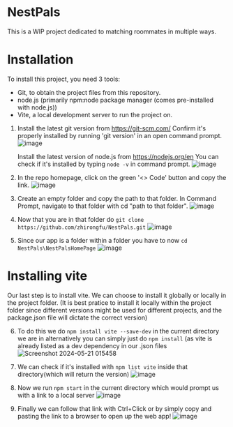 # NestPals
This is a WIP project dedicated to matching roommates in multiple ways.

# Installation
To install this project, you need 3 tools:
- Git, to obtain the project files from this repository.
- node.js (primarily npm:node package manager (comes pre-installed with node.js))
- Vite, a local development server to run the project on.

1. Install the latest git version from https://git-scm.com/
Confirm it's properly installed by running 'git version' in an open command prompt.![image](https://github.com/zhirongfu/NestPals/assets/73326132/e292a296-da17-483c-abaa-11ce31479517)

   Install the latest version of node.js from https://nodejs.org/en
    You can check if it's installed by typing `node -v` in command prompt.
      ![image](https://github.com/zhirongfu/NestPals/assets/73326132/7659128c-3eee-4910-92c4-297581ec5e8f)

2. In the repo homepage, click on the green '<> Code' button and copy the link.
![image](https://github.com/zhirongfu/NestPals/assets/73326132/97f5d2a6-18aa-4220-8c8a-54b263fbdd94)

  3. Create an empty folder and copy the path to that folder. In Command Prompt, navigate to that folder with cd "path to that folder".
    ![image](https://github.com/zhirongfu/NestPals/assets/73326132/a0475829-119f-44d4-b7e1-14b753b1e72c)



4. Now that you are in that folder do `git clone https://github.com/zhirongfu/NestPals.git` ![image](https://github.com/zhirongfu/NestPals/assets/73326132/da9ee13a-8afa-4df3-93dc-aafc97ed3ebe)
5. Since our app is a folder within a folder you have to now `cd NestPals\NestPalsHomePage` ![image](https://github.com/zhirongfu/NestPals/assets/73326132/c0ef695d-8c68-429a-8ae3-9814286ef49d)
 

# Installing vite
Our last step is to install vite. We can choose to install it globally or locally in the project folder. (It is best pratice to install it locally within the project folder since different versions might be used for different projects, and the package.json file will dictate the correct version)

6. To do this we do `npm install vite --save-dev` in the current directory we are in alternatively you can simply just do `npm install` (as vite is already listed as a dev dependency in our .json files ![Screenshot 2024-05-21 015458](https://github.com/zhirongfu/NestPals/assets/73326132/5f751459-3ae3-421d-8673-510ed1a07e83)

7. We can check if it's installed with `npm list vite` inside that directory(which will return the version) ![image](https://github.com/zhirongfu/NestPals/assets/73326132/632fbc15-90dc-4691-a1ff-18827dbdf23d)
8. Now we run `npm start` in the current directory which would prompt us with a link to a local server ![image](https://github.com/zhirongfu/NestPals/assets/73326132/38ec9f06-447e-41e0-a7fc-127b8ff313cd)
9. Finally we can follow that link with Ctrl+Click or by simply copy and pasting the link to a browser to open up the web app! ![image](https://github.com/zhirongfu/NestPals/assets/73326132/b484443d-ab91-4878-84de-2d92867a9b98)

